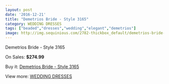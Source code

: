 ```yaml
---
layout: post
date: '2016-12-21'
title: "Demetrios Bride - Style 3165"
category: WEDDING DRESSES
tags: ["beaded","dresses","wedding","elegant","demetrios"]
image: http://img.sequinious.com/2782-thickbox_default/demetrios-bride-style-3165.jpg
---
```

Demetrios Bride - Style 3165

On Sales: **$274.99**
<a href="https://www.sequinious.com/wedding-dresses/1121-demetrios-bride-style-3165.html"><amp-img layout="responsive" width="600" height="600" src="//img.sequinious.com/2782-thickbox_default/demetrios-bride-style-3165.jpg" alt="Demetrios Bride - Style 3165 0" /></a>
<a href="https://www.sequinious.com/wedding-dresses/1121-demetrios-bride-style-3165.html"><amp-img layout="responsive" width="600" height="600" src="//img.sequinious.com/2784-thickbox_default/demetrios-bride-style-3165.jpg" alt="Demetrios Bride - Style 3165 1" /></a>
<a href="https://www.sequinious.com/wedding-dresses/1121-demetrios-bride-style-3165.html"><amp-img layout="responsive" width="600" height="600" src="//img.sequinious.com/2783-thickbox_default/demetrios-bride-style-3165.jpg" alt="Demetrios Bride - Style 3165 2" /></a>

Buy it: [Demetrios Bride - Style 3165](https://www.sequinious.com/wedding-dresses/1121-demetrios-bride-style-3165.html "Demetrios Bride - Style 3165")

View more: [WEDDING DRESSES](https://www.sequinious.com/2-wedding-dresses "WEDDING DRESSES")